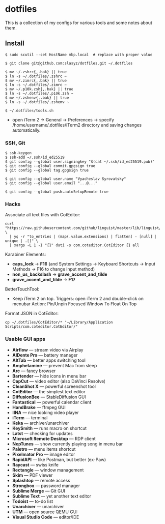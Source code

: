 # dotfiles

This is a collection of my configs for various tools and some notes about them.

## Install

```shell
$ sudo scutil --set HostName mbp.local  # replace with proper value

$ git clone git@github.com:slasyz/dotfiles.git ~/.dotfiles

$ mv ~/.zshrc{,.bak} || true
$ ln -s ~/.dotfiles/.zshrc ~
$ mv ~/.zimrc{,.bak} || true
$ ln -s ~/.dotfiles/.zimrc ~
$ mv ~/.p10k.zsh{,.bak} || true
$ ln -s ~/.dotfiles/.p10k.zsh ~
$ mv ~/.zshenv{,.bak} || true
$ ln -s ~/.dotfiles/.zshenv ~

$ ~/.dotfiles/tools.sh
```

- open iTerm 2 -> General -> Preferences -> specify /home/username/.dotfiles/iTerm2 directory and saving changes automatically.


### SSH, Git

```
$ ssh-keygen
$ ssh-add ~/.ssh/id_ed25519
$ git config --global user.signingkey "$(cat ~/.ssh/id_ed25519.pub)"
$ git config --global commit.gpgsign true
$ git config --global tag.gpgsign true

$ git config --global user.name "Vyacheslav Syrovatsky"
$ git config --global user.email "...@..."

$ git config --global push.autoSetupRemote true
```


### Hacks

Associate all text files with CotEditor:

```
curl "https://raw.githubusercontent.com/github/linguist/master/lib/linguist/languages.yml" \
  | yq -r "to_entries | (map(.value.extensions) | flatten) - [null] | unique | .[]" \
  | xargs -L 1 -I "{}" duti -s com.coteditor.CotEditor {} all
```

Karabiner Elements:
* **caps_lock** -> **F16** (and System Settings -> Keyboard Shortcuts -> Input Methods -> F16 to change input method)
* **non_us_backslash** -> **grave_accent_and_tilde**
* **grave_accent_and_tilde** -> **F17**

BetterTouchTool:
* Keep iTerm 2 on top.
  Triggers: open iTerm 2 and double-click on menubar
  Action: Pin/Unpin Focused Window To Float On Top

Format JSON in CotEditor:
```
cp ~/.dotfiles/CotEditor/* "~/Library/Application Scripts/com.coteditor.CotEditor/"
```



### Usable GUI apps

* **Airflow** — stream video via Airplay
* **AlDente Pro** — battery manager
* **AltTab** — better apps switching tool
* **Amphetamine** — prevent Mac from sleep
* **Arc** — fancy browser
* **Bartender** — hide icons in menu bar
* **CapCut** — video editor (also DaVinci Resolve)
* **CleanShot X** — powerful screenshot tool
* **CotEditor** — the simplest text editor
* **DiffusionBee** — StableDiffusion GUI
* **Fantastical** — powerful calendar client
* **HandBrake** — ffmpeg GUI
* **IINA** — nice looking video player
* **iTerm** — terminal
* **Keka** — archiver/unarchiver
* **KeySmith** — runs macro on shortcut
* **Latst** — checking for updates
* **Microsoft Remote Desktop** — RDP client
* **NepTunes** — show currently playing song in menu bar
* **Paletro** — menu items shortcut
* **Pixelmator Pro** — image editor
* **RapidAPI** — like Postman, but better (ex-Paw)
* **Raycast** — swiss knife
* **Rectangle** — window management
* **Skim** — PDF viewer
* **Splashtop** — remote access
* **Strongbox** — password manager
* **Sublime Merge** — Git GUI
* **Sublime Text** — yet another text editor
* **Todoist** — to-do list
* **Unarchiver** — unarchiver
* **UTM** — open source QEMU GUI
* **Visual Studio Code** — editor/IDE

